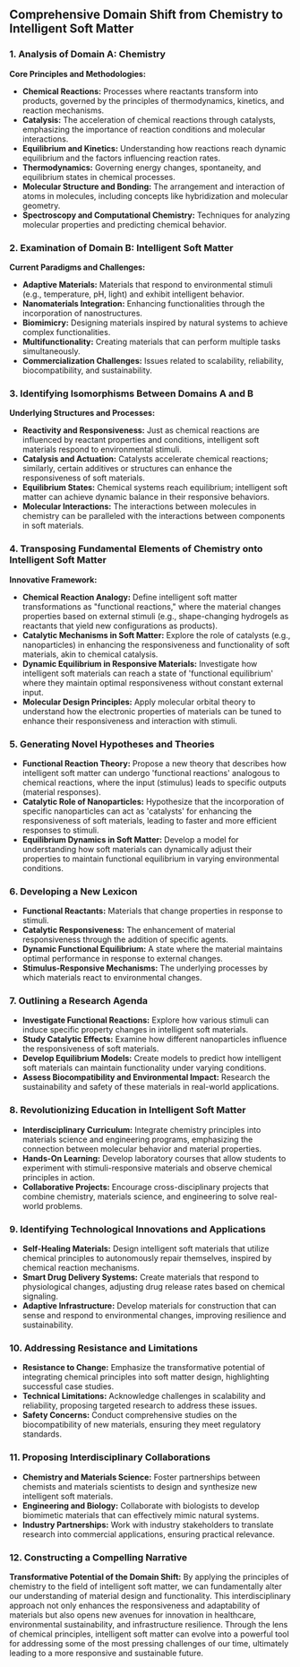 ## Comprehensive Domain Shift from Chemistry to Intelligent Soft Matter

### 1. Analysis of Domain A: Chemistry

**Core Principles and Methodologies:**
- **Chemical Reactions:** Processes where reactants transform into products, governed by the principles of thermodynamics, kinetics, and reaction mechanisms.
- **Catalysis:** The acceleration of chemical reactions through catalysts, emphasizing the importance of reaction conditions and molecular interactions.
- **Equilibrium and Kinetics:** Understanding how reactions reach dynamic equilibrium and the factors influencing reaction rates.
- **Thermodynamics:** Governing energy changes, spontaneity, and equilibrium states in chemical processes.
- **Molecular Structure and Bonding:** The arrangement and interaction of atoms in molecules, including concepts like hybridization and molecular geometry.
- **Spectroscopy and Computational Chemistry:** Techniques for analyzing molecular properties and predicting chemical behavior.

### 2. Examination of Domain B: Intelligent Soft Matter

**Current Paradigms and Challenges:**
- **Adaptive Materials:** Materials that respond to environmental stimuli (e.g., temperature, pH, light) and exhibit intelligent behavior.
- **Nanomaterials Integration:** Enhancing functionalities through the incorporation of nanostructures.
- **Biomimicry:** Designing materials inspired by natural systems to achieve complex functionalities.
- **Multifunctionality:** Creating materials that can perform multiple tasks simultaneously.
- **Commercialization Challenges:** Issues related to scalability, reliability, biocompatibility, and sustainability.

### 3. Identifying Isomorphisms Between Domains A and B

**Underlying Structures and Processes:**
- **Reactivity and Responsiveness:** Just as chemical reactions are influenced by reactant properties and conditions, intelligent soft materials respond to environmental stimuli.
- **Catalysis and Actuation:** Catalysts accelerate chemical reactions; similarly, certain additives or structures can enhance the responsiveness of soft materials.
- **Equilibrium States:** Chemical systems reach equilibrium; intelligent soft matter can achieve dynamic balance in their responsive behaviors.
- **Molecular Interactions:** The interactions between molecules in chemistry can be paralleled with the interactions between components in soft materials.

### 4. Transposing Fundamental Elements of Chemistry onto Intelligent Soft Matter

**Innovative Framework:**
- **Chemical Reaction Analogy:** Define intelligent soft matter transformations as "functional reactions," where the material changes properties based on external stimuli (e.g., shape-changing hydrogels as reactants that yield new configurations as products).
- **Catalytic Mechanisms in Soft Matter:** Explore the role of catalysts (e.g., nanoparticles) in enhancing the responsiveness and functionality of soft materials, akin to chemical catalysis.
- **Dynamic Equilibrium in Responsive Materials:** Investigate how intelligent soft materials can reach a state of 'functional equilibrium' where they maintain optimal responsiveness without constant external input.
- **Molecular Design Principles:** Apply molecular orbital theory to understand how the electronic properties of materials can be tuned to enhance their responsiveness and interaction with stimuli.

### 5. Generating Novel Hypotheses and Theories

- **Functional Reaction Theory:** Propose a new theory that describes how intelligent soft matter can undergo 'functional reactions' analogous to chemical reactions, where the input (stimulus) leads to specific outputs (material responses).
- **Catalytic Role of Nanoparticles:** Hypothesize that the incorporation of specific nanoparticles can act as 'catalysts' for enhancing the responsiveness of soft materials, leading to faster and more efficient responses to stimuli.
- **Equilibrium Dynamics in Soft Matter:** Develop a model for understanding how soft materials can dynamically adjust their properties to maintain functional equilibrium in varying environmental conditions.

### 6. Developing a New Lexicon

- **Functional Reactants:** Materials that change properties in response to stimuli.
- **Catalytic Responsiveness:** The enhancement of material responsiveness through the addition of specific agents.
- **Dynamic Functional Equilibrium:** A state where the material maintains optimal performance in response to external changes.
- **Stimulus-Responsive Mechanisms:** The underlying processes by which materials react to environmental changes.

### 7. Outlining a Research Agenda

- **Investigate Functional Reactions:** Explore how various stimuli can induce specific property changes in intelligent soft materials.
- **Study Catalytic Effects:** Examine how different nanoparticles influence the responsiveness of soft materials.
- **Develop Equilibrium Models:** Create models to predict how intelligent soft materials can maintain functionality under varying conditions.
- **Assess Biocompatibility and Environmental Impact:** Research the sustainability and safety of these materials in real-world applications.

### 8. Revolutionizing Education in Intelligent Soft Matter

- **Interdisciplinary Curriculum:** Integrate chemistry principles into materials science and engineering programs, emphasizing the connection between molecular behavior and material properties.
- **Hands-On Learning:** Develop laboratory courses that allow students to experiment with stimuli-responsive materials and observe chemical principles in action.
- **Collaborative Projects:** Encourage cross-disciplinary projects that combine chemistry, materials science, and engineering to solve real-world problems.

### 9. Identifying Technological Innovations and Applications

- **Self-Healing Materials:** Design intelligent soft materials that utilize chemical principles to autonomously repair themselves, inspired by chemical reaction mechanisms.
- **Smart Drug Delivery Systems:** Create materials that respond to physiological changes, adjusting drug release rates based on chemical signaling.
- **Adaptive Infrastructure:** Develop materials for construction that can sense and respond to environmental changes, improving resilience and sustainability.

### 10. Addressing Resistance and Limitations

- **Resistance to Change:** Emphasize the transformative potential of integrating chemical principles into soft matter design, highlighting successful case studies.
- **Technical Limitations:** Acknowledge challenges in scalability and reliability, proposing targeted research to address these issues.
- **Safety Concerns:** Conduct comprehensive studies on the biocompatibility of new materials, ensuring they meet regulatory standards.

### 11. Proposing Interdisciplinary Collaborations

- **Chemistry and Materials Science:** Foster partnerships between chemists and materials scientists to design and synthesize new intelligent soft materials.
- **Engineering and Biology:** Collaborate with biologists to develop biomimetic materials that can effectively mimic natural systems.
- **Industry Partnerships:** Work with industry stakeholders to translate research into commercial applications, ensuring practical relevance.

### 12. Constructing a Compelling Narrative

**Transformative Potential of the Domain Shift:**
By applying the principles of chemistry to the field of intelligent soft matter, we can fundamentally alter our understanding of material design and functionality. This interdisciplinary approach not only enhances the responsiveness and adaptability of materials but also opens new avenues for innovation in healthcare, environmental sustainability, and infrastructure resilience. Through the lens of chemical principles, intelligent soft matter can evolve into a powerful tool for addressing some of the most pressing challenges of our time, ultimately leading to a more responsive and sustainable future.